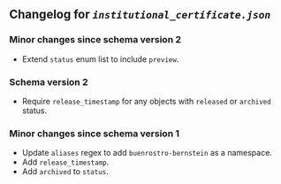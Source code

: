 ## Changelog for *`institutional_certificate.json`*

### Minor changes since schema version 2

* Extend `status` enum list to include `preview`.

### Schema version 2

* Require `release_timestamp` for any objects with `released` or `archived` status.

### Minor changes since schema version 1

* Update `aliases` regex to add `buenrostro-bernstein` as a namespace.
* Add `release_timestamp`.
* Add `archived` to `status`.
